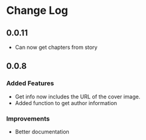 # Change Log

## 0.0.11
* Can now get chapters from story

## 0.0.8

### Added Features
* Get info now includes the URL of the cover image.
* Added function to get author information

### Improvements
* Better documentation
